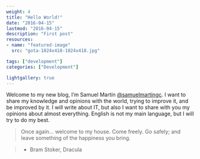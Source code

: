 ```yaml
--- 
weight: 4
title: "Hello World!"
date: "2016-04-15"
lastmod: "2016-04-15"
description: "First post"
resources:
- name: "featured-image"
  src: "gota-1024x418-1024x418.jpg"

tags: ["development"]
categories: ["Development"]

lightgallery: true
---
```


Welcome to my new blog, I’m Samuel Martín [@samuelmartingc].
I want to share my knowledge and opinions with the world, trying to improve it, and be improved by it.
I will write about IT, but also I want to share with you my opinions about almost everything.
English is not my main language, but I will try to do my best.

> Once again… welcome to my house. Come freely. Go safely; and leave something of the happiness you bring.

> - Bram Stoker, Dracula

[@samuelmartingc]: https://twitter.com/samuelmartingc
